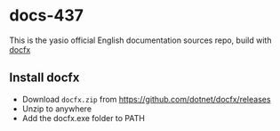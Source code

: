# docs-437
This is the yasio official English documentation sources repo, build with [docfx](https://dotnet.github.io/docfx)

## Install docfx
- Download `docfx.zip` from  https://github.com/dotnet/docfx/releases
- Unzip to anywhere
- Add the docfx.exe folder to PATH
